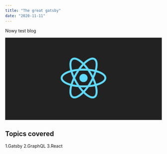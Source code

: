 ```yaml
---
title: "The great gatsby"
date: "2020-11-11"
---
```


Nowy test blog 

![obrazek](./bg.png)

## Topics covered

1.Gatsby
2.GraphQL
3.React